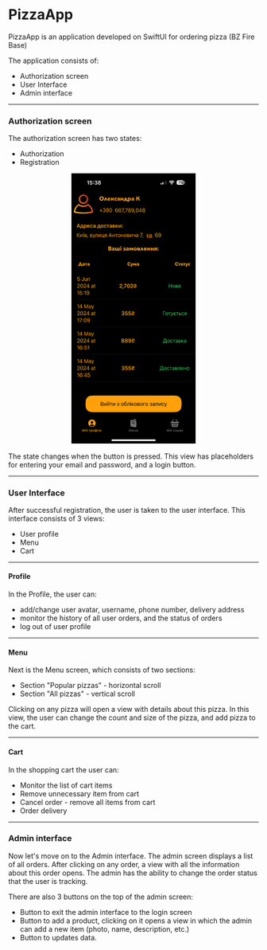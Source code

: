 #  PizzaApp

PizzaApp is an application developed on SwiftUI for ordering pizza (BZ Fire Base)

The application consists of:
* Authorization screen
* User Interface
* Admin interface
***
### Authorization screen
The authorization screen has two states:
* Authorization
* Registration
<p align="center"><img width="250" src="https://github.com/pppinkyyy/PizzaApp/raw/main/docs/screenShot.PNG"></p>

The state changes when the button is pressed.
This view has placeholders for entering your email and password, and a login button.
***
### User Interface
After successful registration, the user is taken to the user interface.
This interface consists of 3 views:
* User profile
* Menu
* Cart
***
#### Profile
In the Profile, the user can:
* add/change user avatar, username, phone number, delivery address
* monitor the history of all user orders, and the status of orders
* log out of user profile
***
#### Menu
Next is the Menu screen, which consists of two sections:
* Section "Popular pizzas" - horizontal scroll
* Section "All pizzas" - vertical scroll

Clicking on any pizza will open a view with details about this pizza.
In this view, the user can change the count and size of the pizza, and add pizza to the cart.
***
#### Cart
In the shopping cart the user can:
* Monitor the list of cart items
* Remove unnecessary item from cart
* Cancel order - remove all items from cart
* Order delivery
***
### Admin interface
Now let's move on to the Admin interface.
The admin screen displays a list of all orders.
After clicking on any order, a view with all the information about this order opens.
The admin has the ability to change the order status that the user is tracking.

There are also 3 buttons on the top of the admin screen:
* Button to exit the admin interface to the login screen
* Button to add a product, clicking on it opens a view in which the admin can add a new item (photo, name, description, etc.)
* Button to updates data.

